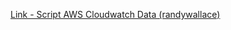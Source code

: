 [Link - Script AWS Cloudwatch Data (randywallace)](https://github.com/randywallace/zabbix-cloudwatch)
